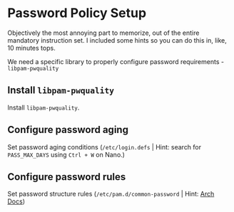 # Password Policy Setup

Objectively the most annoying part to memorize, out of the entire mandatory instruction set. I included some hints so you can do this in, like, 10 minutes tops.

We need a specific library to properly configure password requirements - `libpam-pwquality`
## Install `libpam-pwquality`

Install `libpam-pwquality`.

## Configure password aging

Set password aging conditions (`/etc/login.defs` | Hint: search for `PASS_MAX_DAYS` using `Ctrl + W` on Nano.)

## Configure password rules
Set password structure rules (`/etc/pam.d/common-password` | Hint: [Arch Docs](https://wiki.archlinux.org/title/PAM))
